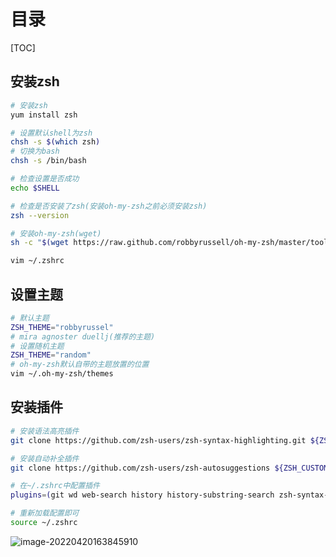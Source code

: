 # 目录

[TOC]

## 安装zsh

```bash
# 安装zsh
yum install zsh
```

```bash
# 设置默认shell为zsh
chsh -s $(which zsh)
# 切换为bash
chsh -s /bin/bash
```

```bash
# 检查设置是否成功
echo $SHELL
```

```bash
# 检查是否安装了zsh(安装oh-my-zsh之前必须安装zsh)
zsh --version
```

```bash
# 安装oh-my-zsh(wget)
sh -c "$(wget https://raw.github.com/robbyrussell/oh-my-zsh/master/tools/install.sh -O -)"
```

```bash
vim ~/.zshrc
```

## 设置主题

```bash
# 默认主题
ZSH_THEME="robbyrussel"
# mira agnoster duellj(推荐的主题)
# 设置随机主题
ZSH_THEME="random"
# oh-my-zsh默认自带的主题放置的位置
vim ~/.oh-my-zsh/themes
```

## 安装插件

```bash
# 安装语法高亮插件
git clone https://github.com/zsh-users/zsh-syntax-highlighting.git ${ZSH_CUSTOM:-~/.oh-my-zsh/custom}/plugins/zsh-syntax-highlighting
```

```bash
# 安装自动补全插件
git clone https://github.com/zsh-users/zsh-autosuggestions ${ZSH_CUSTOM:-~/.oh-my-zsh/custom}/plugins/zsh-autosuggestions
```

```bash
# 在~/.zshrc中配置插件
plugins=(git wd web-search history history-substring-search zsh-syntax-highlighting zsh-autosuggestions)
```

```bash
# 重新加载配置即可
source ~/.zshrc
```

![image-20220420163845910](https://cdn.qingweico.cn/image-20220420163845910.png)
